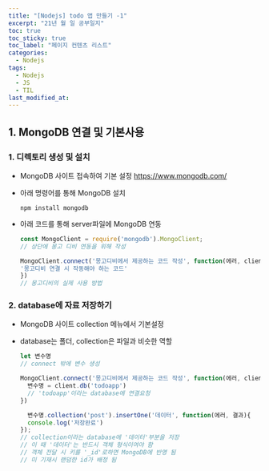 ```yaml
---
title: "[Nodejs] todo 앱 만들기 -1"
excerpt: "21년 월 일 공부일지"
toc: true
toc_sticky: true
toc_label: "페이지 컨텐츠 리스트"
categories:
  - Nodejs
tags:
  - Nodejs
  - JS
  - TIL
last_modified_at:
---
```


## **1. MongoDB 연결 및 기본사용**

### 1. 디렉토리 생성 및 설치

- MongoDB 사이트 접속하여 기본 설정
  https://www.mongodb.com/

- 아래 명령어를 통해 MongoDB 설치

  ```
  npm install mongodb
  ```

- 아래 코드를 통해 server파일에 MongoDB 연동

  ```javascript
  const MongoClient = require('mongodb').MongoClient;
  // 상단에 몽고 디비 연동을 위해 작성

  MongoClient.connect('몽고디비에서 제공하는 코드 작성', function(에러, client){
  '몽고디비 연결 시 작동해야 하는 코드'
  })
  // 몽고디비의 실제 사용 방법

  ```

### 2. database에 자료 저장하기

- MongoDB 사이트 collection 메뉴에서 기본설정
- database는 폴더, collection은 파일과 비슷한 역할

  ```javascript
  let 변수명
  // connect 밖에 변수 생성

  MongoClient.connect('몽고디비에서 제공하는 코드 작성', function(에러, client){
    변수명 = client.db('todoapp')
    // 'todoapp'이라는 database에 연결요청
  })

    변수명.collection('post').insertOne('데이터', function(에러, 결과){
    console.log('저장완료')
  });
  // collection이라는 database에 '데이터'부분을 저장
  // 이 때 '데이터'는 반드시 객체 형식이여야 함
  // 객체 전달 시 키를 '_id'로하면 MongoDB에 반영 됨
  // 미 기재시 랜덤한 id가 배정 됨

  ```
